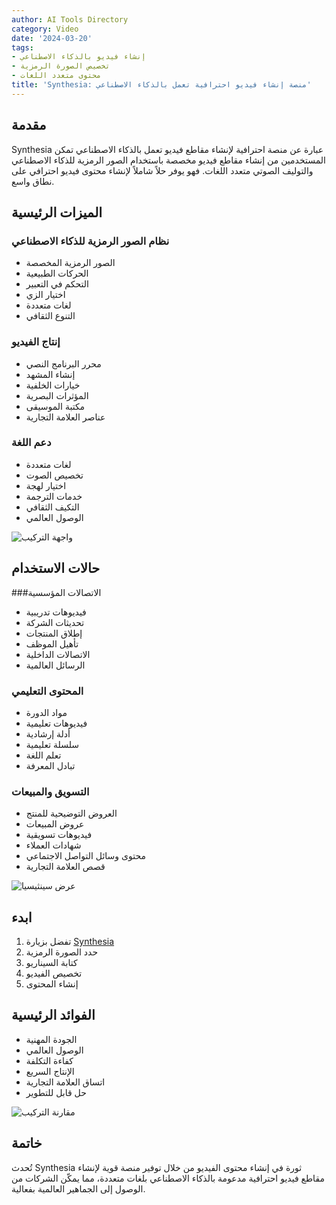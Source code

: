 ```yaml
---
author: AI Tools Directory
category: Video
date: '2024-03-20'
tags:
- إنشاء فيديو بالذكاء الاصطناعي
- تخصيص الصورة الرمزية
- محتوى متعدد اللغات
title: 'Synthesia: منصة إنشاء فيديو احترافية تعمل بالذكاء الاصطناعي'
---
```


## مقدمة

Synthesia عبارة عن منصة احترافية لإنشاء مقاطع فيديو تعمل بالذكاء الاصطناعي تمكن المستخدمين من إنشاء مقاطع فيديو مخصصة باستخدام الصور الرمزية للذكاء الاصطناعي والتوليف الصوتي متعدد اللغات. فهو يوفر حلاً شاملاً لإنشاء محتوى فيديو احترافي على نطاق واسع.

## الميزات الرئيسية

### نظام الصور الرمزية للذكاء الاصطناعي
- الصور الرمزية المخصصة
- الحركات الطبيعية
- التحكم في التعبير
- اختيار الزي
- لغات متعددة
- التنوع الثقافي

### إنتاج الفيديو
- محرر البرنامج النصي
- إنشاء المشهد
- خيارات الخلفية
- المؤثرات البصرية
- مكتبة الموسيقى
- عناصر العلامة التجارية

### دعم اللغة
- لغات متعددة
- تخصيص الصوت
- اختيار لهجة
- خدمات الترجمة
- التكيف الثقافي
- الوصول العالمي

![واجهة التركيب](/imgs/synthesia/interface.jpg)

## حالات الاستخدام

###الاتصالات المؤسسية
- فيديوهات تدريبية
- تحديثات الشركة
- إطلاق المنتجات
- تأهيل الموظف
- الاتصالات الداخلية
- الرسائل العالمية

### المحتوى التعليمي
- مواد الدورة
- فيديوهات تعليمية
- أدلة إرشادية
- سلسلة تعليمية
- تعلم اللغة
- تبادل المعرفة

### التسويق والمبيعات
- العروض التوضيحية للمنتج
- عروض المبيعات
- فيديوهات تسويقية
- شهادات العملاء
- محتوى وسائل التواصل الاجتماعي
- قصص العلامة التجارية

![عرض سينثيسيا](/imgs/synthesia/demo.jpg)

## ابدء

1. تفضل بزيارة [Synthesia](https://synthesia.io)
2. حدد الصورة الرمزية
3. كتابة السيناريو
4. تخصيص الفيديو
5. إنشاء المحتوى

## الفوائد الرئيسية

- الجودة المهنية
- الوصول العالمي
- كفاءة التكلفة
- الإنتاج السريع
- اتساق العلامة التجارية
- حل قابل للتطوير

![مقارنة التركيب](/imgs/synthesia/comparison.jpg)

## خاتمة

تُحدث Synthesia ثورة في إنشاء محتوى الفيديو من خلال توفير منصة قوية لإنشاء مقاطع فيديو احترافية مدعومة بالذكاء الاصطناعي بلغات متعددة، مما يمكّن الشركات من الوصول إلى الجماهير العالمية بفعالية.